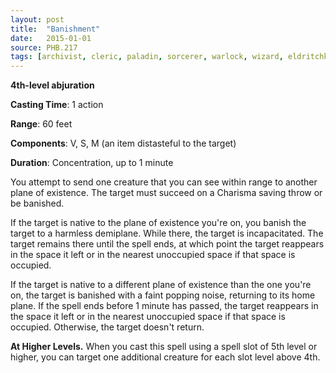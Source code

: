 ```yaml
---
layout: post
title:  "Banishment"
date:   2015-01-01
source: PHB.217
tags: [archivist, cleric, paladin, sorcerer, warlock, wizard, eldritchknight, level4, abjuration]
---
```


**4th-level abjuration**

**Casting Time**: 1 action

**Range**: 60 feet

**Components**: V, S, M (an item distasteful to the target)

**Duration**: Concentration, up to 1 minute

You attempt to send one creature that you can see within range to another plane of existence. The target must succeed on a Charisma saving throw or be banished.

If the target is native to the plane of existence you're on, you banish the target to a harmless demiplane. While there, the target is incapacitated. The target remains there until the spell ends, at which point the target reappears in the space it left or in the nearest unoccupied space if that space is occupied.

If the target is native to a different plane of existence than the one you're on, the target is banished with a faint popping noise, returning to its home plane. If the spell ends before 1 minute has passed, the target reappears in the space it left or in the nearest unoccupied space if that space is occupied. Otherwise, the target doesn't return.

**At Higher Levels.** When you cast this spell using a spell slot of 5th level or higher, you can target one additional creature for each slot level above 4th.
